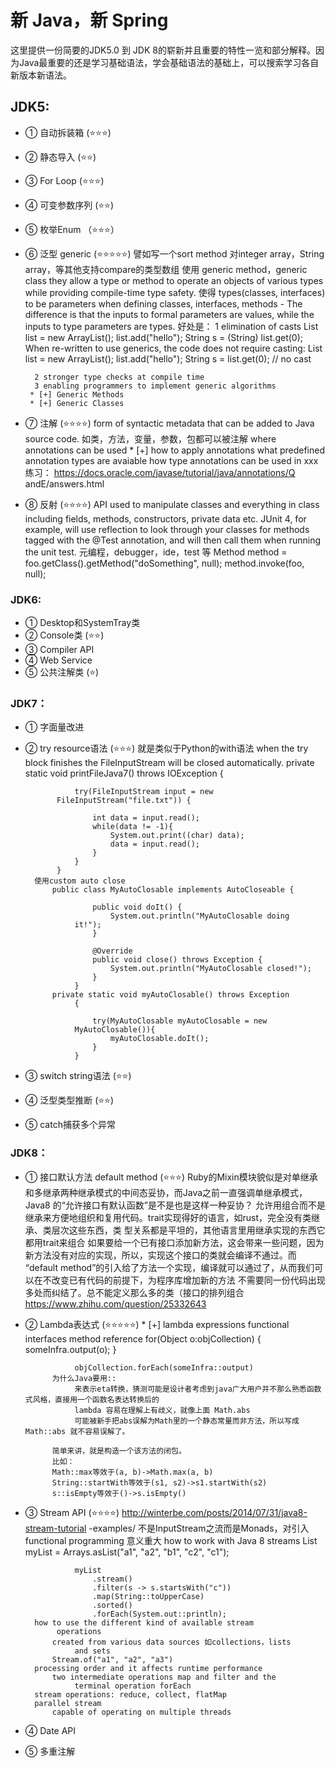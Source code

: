 # 新 Java，新 Spring


这里提供一份简要的JDK5.0 到 JDK 8的崭新并且重要的特性一览和部分解释。因为Java最重要的还是学习基础语法，学会基础语法的基础上，可以搜索学习各自新版本新语法。

## JDK5:

 - ① 自动拆装箱 (⭐️⭐️⭐️)
 - ② 静态导入 (⭐️⭐️)
 - ③ For Loop (⭐️⭐️⭐️)
 - ④ 可变参数序列 (⭐️⭐️)
 - ⑤ 枚举Enum （⭐️⭐️⭐️）
 - ⑥ 泛型  generic (⭐️⭐️⭐️⭐️⭐️)
         譬如写一个sort method 对integer array，String
              array，等其他支持compare的类型数组 使用 generic method，generic class
         they allow a type or method to operate an objects of
              various types while providing compile-time type safety.
         使得 types(classes, interfaces) to be parameters when
              defining classes, interfaces, methods - The difference is
              that the inputs to formal parameters are values, while
              the inputs to type parameters are types.
         好处是：
         1 elimination of casts
             List list = new ArrayList();
                  list.add("hello");
                  String s = (String) list.get(0);
                  When re-written to use generics, the code does not
                  require casting:
                  List<String> list = new ArrayList<String>();
                  list.add("hello");
                  String s = list.get(0);   // no cast

         2 stronger type checks at compile time
         3 enabling programmers to implement generic algorithms
        * [+] Generic Methods
        * [+] Generic Classes
 - ⑦ 注解 (⭐️⭐️⭐️⭐️)
         form of syntactic metadata that can be added to Java
              source code. 如类，方法，变量，参数，包都可以被注解
         where annotations can be used
        * [+] how to apply annotations
         what predefined annotation types are avaiable
         how type annotations can be used in xxx
         练习：
              https://docs.oracle.com/javase/tutorial/java/annotations/Q
              andE/answers.html
 - ⑧ 反射 (⭐️⭐️⭐️⭐️)
         API used to manipulate classes and everything in class
              including fields, methods, constructors, private data etc.
         JUnit 4, for example, will use reflection to look through
              your classes for methods tagged with the @Test
              annotation, and will then call them when running the unit
              test.
         元编程，debugger，ide，test 等
         Method method = foo.getClass().getMethod("doSomething",
              null); method.invoke(foo, null);

### JDK6:

 - ① Desktop和SystemTray类
 - ② Console类 (⭐️⭐️)
 - ③ Compiler API
 - ④ Web Service
 - ⑤ 公共注解类 (⭐️)

### JDK7：

 - ① 字面量改进
 - ② try resource语法 (⭐️⭐️⭐️)
         就是类似于Python的with语法
         when the try block finishes the FileInputStream will be
              closed automatically.
         private static void printFileJava7() throws IOException {

                  try(FileInputStream input = new
              FileInputStream("file.txt")) {

                      int data = input.read();
                      while(data != -1){
                          System.out.print((char) data);
                          data = input.read();
                      }
                  }
              }
         使用custom auto close
             public class MyAutoClosable implements AutoCloseable {

                      public void doIt() {
                          System.out.println("MyAutoClosable doing
                  it!");
                      }

                      @Override
                      public void close() throws Exception {
                          System.out.println("MyAutoClosable closed!");
                      }
                  }
             private static void myAutoClosable() throws Exception
                  {

                      try(MyAutoClosable myAutoClosable = new
                  MyAutoClosable()){
                          myAutoClosable.doIt();
                      }
                  }
 - ③ switch string语法 (⭐️⭐️)
 - ④ 泛型类型推断 (⭐️⭐️)
 - ⑤ catch捕获多个异常
    
### JDK8：

 - ① 接口默认方法 default method (⭐️⭐️⭐️)
         Ruby的Mixin模块貌似是对单继承和多继承两种继承模式的中间态妥协，而Java之前一直强调单继承模式，Java8
              的“允许接口有默认函数”是不是也是这样一种妥协？
         允许用组合而不是继承来方便地组织和复用代码。trait实现得好的语言，如rust，完全没有类继承、类层次这些东西，类
              型关系都是平坦的，其他语言里用继承实现的东西它都用trait来组合
         如果要给一个已有接口添加新方法，这会带来一些问题，因为新方法没有对应的实现，所以，实现这个接口的类就会编译不通过。而
              “default
              method”的引入给了方法一个实现，编译就可以通过了，从而我们可以在不改变已有代码的前提下，为程序库增加新的方法
         不需要同一份代码出现多处而纠结了。总不能定义那么多的类（接口的排列组合
              https://www.zhihu.com/question/25332643
 - ② Lambda表达式 (⭐️⭐️⭐️⭐️⭐️)
        * [+] lambda expressions
         functional interfaces
         method reference
             for(Object o:objCollection) {
                    someInfra.output(o);
                  }

                  objCollection.forEach(someInfra::output)
             为什么Java要用::
                  来表示eta转换，猜测可能是设计者考虑到java广大用户并不那么熟悉函数式风格，直接用一个函数名表达转换后的
                  lambda 容易在理解上有歧义，就像上面 Math.abs
                  可能被新手把abs误解为Math里的一个静态常量而非方法，所以写成 Math::abs 就不容易误解了。

             简单来讲，就是构造一个该方法的闭包。
             比如：
             Math::max等效于(a, b)->Math.max(a, b)
             String::startWith等效于(s1, s2)->s1.startWith(s2)
             s::isEmpty等效于()->s.isEmpty()
 - ③ Stream API (⭐️⭐️⭐️⭐️)
         http://winterbe.com/posts/2014/07/31/java8-stream-tutorial
              -examples/
         不是InputStream之流而是Monads，对引入functional programming 意义重大
         how to work with Java 8 streams
             List<String> myList =
                      Arrays.asList("a1", "a2", "b1", "c2", "c1");

                  myList
                      .stream()
                      .filter(s -> s.startsWith("c"))
                      .map(String::toUpperCase)
                      .sorted()
                      .forEach(System.out::println);
         how to use the different kind of available stream
              operations
             created from various data sources 如collections，lists
                  and sets
             Stream.of("a1", "a2", "a3")
         processing order and it affects runtime performance
             two intermediate operations map and filter and the
                  terminal operation forEach
         stream operations: reduce, collect, flatMap
         parallel stream
             capable of operating on multiple threads
 - ④ Date API
 - ⑤ 多重注解




